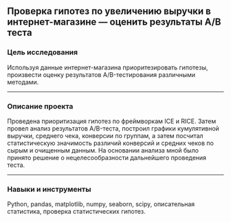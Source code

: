 ## Проверка гипотез по увеличению выручки в интернет-магазине — оценить результаты A/B теста ##




### Цель исследования

Используя данные интернет-магазина приоритезировать гипотезы, произвести оценку результатов A/B-тестирования различными методами.

---

### Описание проекта

Проведена приоритизация гипотез по фреймворкам ICE и RICE. Затем провел анализ результатов A/B-теста, построил графики кумулятивной выручки, среднего чека, конверсии по группам, а затем посчитал статистическую значимость различий конверсий и средних чеков по сырым и очищенным данным. На основании анализа мной было принято решение о нецелесообразности дальнейшего проведения теста.

---

### Навыки и инструменты

Python, pandas, matplotlib, numpy, seaborn, scipy, описательная статистика, проверка статистических гипотез.
